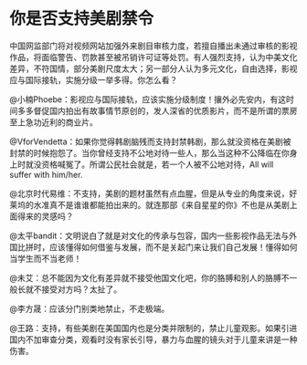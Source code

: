 # 你是否支持美剧禁令

中国网监部门将对视频网站加强外来剧目审核力度，若擅自播出未通过审核的影视作品，将面临警告、罚款甚至被吊销许可证等处罚。有人强烈支持，认为中美文化差异，不符国情，部分美剧尺度太大；另一部分人认为多元文化，自由选择，影视应与国际接轨，实施分级一举多得。你怎么看？ 

@小楠Phoebe：影视应与国际接轨，应该实施分级制度！攘外必先安内，有这时间多多督促国内拍出有故事情节原创的，发人深省的优质影片，而不是所谓的票房至上急功近利的商业片。 

@VforVendetta：如果你觉得韩剧脑残而支持封禁韩剧，那么就没资格在美剧被封禁的时候抱怨了。当你曾经支持不公地对待一些人，那么当这种不公降临在你身上时就没资格喊冤了。所谓公民社会就是，若一个人被不公地对待，All will suffer with him/her. 

@北京时代易维：不支持，美剧的题材虽然有点血腥，但是从专业的角度来说，好莱坞的水准真不是谁谁都能拍出来的。就连那部《来自星星的你》不也是从美剧上面得来的灵感吗？ 

@太平bandit：文明说白了就是对文化的传承与包容，国内一些影视作品无法与外国比拼时，应该懂得如何借鉴与发展，而不是关起门来让我们自己发展！懂得如何当学生而不当老师！ 

@未艾：总不能因为文化有差异就不接受他国文化吧，你的胳膊和别人的胳膊不一般长就不接受对方吗？太扯了。 

@李方晟：应该分门别类地禁止，不走极端。 

@王路：支持，有些美剧在美国国内也是分类并限制的，禁止儿童观影。如果引进国内不加审查分类，观看时没有家长引导，暴力与血腥的镜头对于儿童来讲是一种伤害。